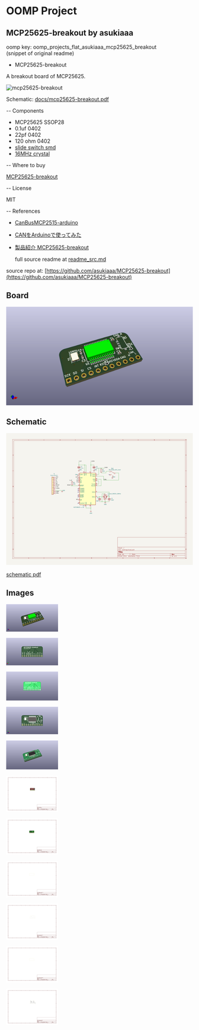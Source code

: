 # OOMP Project  
## MCP25625-breakout  by asukiaaa  
  
oomp key: oomp_projects_flat_asukiaaa_mcp25625_breakout  
(snippet of original readme)  
  
- MCP25625-breakout  
  
A breakout board of MCP25625.  
  
![mcp25625-breakout](/docs/mcp25625-breakout.jpg)  
  
Schematic: [docs/mcp25625-breakout.pdf](docs/mcp25625-breakout.pdf)  
  
-- Components  
  
- MCP25625 SSOP28  
- 0.1uf 0402  
- 22pf 0402  
- 120 ohm 0402  
- [slide switch smd](https://akizukidenshi.com/catalog/g/gP-13989/)  
- [16MHz crystal](https://akizukidenshi.com/catalog/g/gP-02457/)  
  
-- Where to buy  
  
[MCP25625-breakout](https://www.switch-science.com/catalog/7228/)  
  
-- License  
  
MIT  
  
-- References  
  
- [CanBusMCP2515-arduino](https://github.com/asukiaaa/CanBusMCP2515-arduino)  
- [CANをArduinoで使ってみた](https://asukiaaa.blogspot.com/2021/07/canarduino.html)  
- [製品紹介 MCP25625-breakout](https://asukiaaa.blogspot.com/2021/06/mcp25625-breakout.html)  
  
  full source readme at [readme_src.md](readme_src.md)  
  
source repo at: [https://github.com/asukiaaa/MCP25625-breakout](https://github.com/asukiaaa/MCP25625-breakout)  
## Board  
  
[![working_3d.png](working_3d_600.png)](working_3d.png)  
## Schematic  
  
[![working_schematic.png](working_schematic_600.png)](working_schematic.png)  
  
[schematic pdf](working_schematic.pdf)  
## Images  
  
[![working_3d.png](working_3d_140.png)](working_3d.png)  
  
[![working_3d_back.png](working_3d_back_140.png)](working_3d_back.png)  
  
[![working_3D_bottom.png](working_3D_bottom_140.png)](working_3D_bottom.png)  
  
[![working_3d_front.png](working_3d_front_140.png)](working_3d_front.png)  
  
[![working_3D_top.png](working_3D_top_140.png)](working_3D_top.png)  
  
[![working_assembly_page_01.png](working_assembly_page_01_140.png)](working_assembly_page_01.png)  
  
[![working_assembly_page_02.png](working_assembly_page_02_140.png)](working_assembly_page_02.png)  
  
[![working_assembly_page_03.png](working_assembly_page_03_140.png)](working_assembly_page_03.png)  
  
[![working_assembly_page_04.png](working_assembly_page_04_140.png)](working_assembly_page_04.png)  
  
[![working_assembly_page_05.png](working_assembly_page_05_140.png)](working_assembly_page_05.png)  
  
[![working_assembly_page_06.png](working_assembly_page_06_140.png)](working_assembly_page_06.png)  
